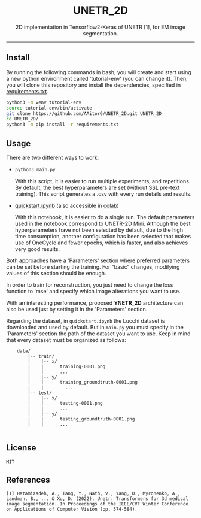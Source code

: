 <h1 align="center">UNETR_2D</h1>
<p align="center">2D implementation in Tensorflow2-Keras of UNETR [1], for EM image segmentation.</p>
 
---
 
## Install
By running the following commands in bash, you will create and start using a new python environment called 'tutorial-env' (you can change it). Then, you will clone this repository and install the dependencies, specified in [requirements.txt](requirements.txt).
 
```Bash
python3 -m venv tutorial-env
source tutorial-env/bin/activate
git clone https://github.com/AAitorG/UNETR_2D.git UNETR_2D
cd UNETR_2D/
python3 -m pip install -r requirements.txt
```
 
## Usage
There are two different ways to work:
-   ```Bash
    python3 main.py
    ```
    With this script, it is easier to run multiple experiments, and repetitions. By default, the best hyperparameters are set (without SSL pre-text training). This script generates a .csv with every run details and results.
 
-   [quickstart.ipynb](quickstart.ipynb) (also accessible in [colab](https://colab.research.google.com/github/AAitorG/UNETR_2D/blob/main/quickstart.ipynb))
   
    With this notebook, it is easier to do a single run. The default parameters used in the notebook correspond to UNETR-2D Mini. Although the best hyperparameters have not been selected by default, due to the high time consumption, another configuration has been selected that makes use of OneCycle and fewer epochs, which is faster, and also achieves very good results.
 
Both approaches have a 'Parameters' section where preferred parameters can be set before starting the training. For “basic” changes, modifying values of this section should be enough.
 
In order to train for reconstruction, you just need to change the loss function to 'mse' and specify which image alterations you want to use.
 
With an interesting performance, proposed **YNETR_2D** architecture can also be used just by setting it in the 'Parameters' section.
 
Regarding the dataset, in `quickstart.ipynb` the Lucchi dataset is downloaded and used by default. But in `main.py` you must specify in the 'Parameters' section the path of the dataset you want to use. Keep in mind that every dataset must be organized as follows:
```
    data/
        |-- train/
        |    |-- x/
        |    |      training-0001.png
        |    |      ...
        |    |-- y/
        |    |      training_groundtruth-0001.png
        |    |        ...
        |-- test/
        |    |-- x/
        |    |      testing-0001.png
        |    |      ...
        |    |-- y/
        |    |      testing_groundtruth-0001.png
        |    |      ...
 
```
## License
    MIT
 
## References
```
[1] Hatamizadeh, A., Tang, Y., Nath, V., Yang, D., Myronenko, A., Landman, B., ... & Xu, D. (2022). Unetr: Transformers for 3d medical image segmentation. In Proceedings of the IEEE/CVF Winter Conference on Applications of Computer Vision (pp. 574-584).
```

